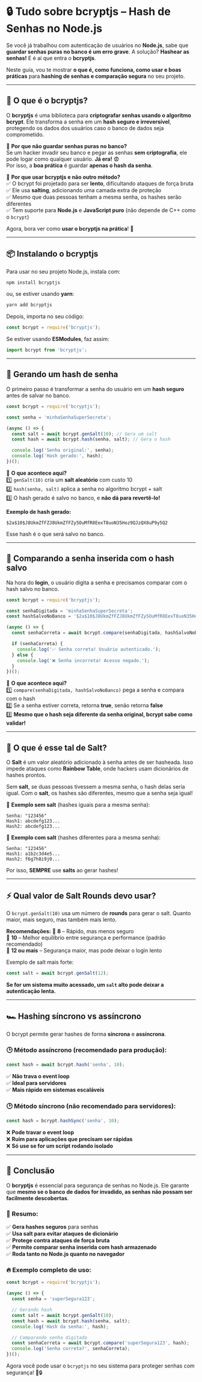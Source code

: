 # 🔒 Tudo sobre **bcryptjs** – Hash de Senhas no Node.js

Se você já trabalhou com autenticação de usuários no **Node.js**, sabe que **guardar senhas puras no banco é um erro grave**. A solução? **Hashear as senhas!** E é aí que entra o **bcryptjs**.

Neste guia, vou te mostrar **o que é, como funciona, como usar e boas práticas** para **hashing de senhas e comparação segura** no seu projeto.

---

## 🚀 O que é o **bcryptjs**?
O **bcryptjs** é uma biblioteca para **criptografar senhas usando o algoritmo bcrypt**. Ele transforma a senha em um **hash seguro e irreversível**, protegendo os dados dos usuários caso o banco de dados seja comprometido.

🔹 **Por que não guardar senhas puras no banco?**  
Se um hacker invadir seu banco e pegar as senhas **sem criptografia**, ele pode logar como qualquer usuário. **Já era!** 😨  
Por isso, a **boa prática** é guardar **apenas o hash da senha**.

🔹 **Por que usar bcryptjs e não outro método?**  
✅ O bcrypt foi projetado para ser **lento**, dificultando ataques de força bruta  
✅ Ele usa **salting**, adicionando uma camada extra de proteção  
✅ Mesmo que duas pessoas tenham a mesma senha, os hashes serão diferentes  
✅ Tem suporte para **Node.js** e **JavaScript puro** (não depende de C++ como o `bcrypt`)  

Agora, bora ver como **usar o bcryptjs na prática**! 💪

---

## 📦 Instalando o **bcryptjs**
Para usar no seu projeto Node.js, instala com:

```bash
npm install bcryptjs
```
ou, se estiver usando **yarn**:
```bash
yarn add bcryptjs
```

Depois, importa no seu código:

```js
const bcrypt = require('bcryptjs');
```
Se estiver usando **ESModules**, faz assim:
```js
import bcrypt from 'bcryptjs';
```

---

## 🔐 Gerando um hash de senha
O primeiro passo é transformar a senha do usuário em um **hash seguro** antes de salvar no banco.

```js
const bcrypt = require('bcryptjs');

const senha = 'minhaSenhaSuperSecreta';

(async () => {
  const salt = await bcrypt.genSalt(10); // Gera um salt
  const hash = await bcrypt.hash(senha, salt); // Gera o hash

  console.log('Senha original:', senha);
  console.log('Hash gerado:', hash);
})();
```

🔹 **O que acontece aqui?**  
1️⃣ `genSalt(10)` cria um **salt aleatório** com custo 10  
2️⃣ `hash(senha, salt)` aplica a senha no algoritmo bcrypt + salt  
3️⃣ O hash gerado é salvo no banco, e **não dá para revertê-lo!**  

**Exemplo de hash gerado:**
```
$2a$10$J8UkmZfFZJ8UkmZfFZy5OuMfR8EexT8uoN35Hoz9QJzQX8uP9y5Q2
```
Esse hash é o que será salvo no banco.

---

## 🔄 Comparando a senha inserida com o hash salvo
Na hora do **login**, o usuário digita a senha e precisamos comparar com o hash salvo no banco.

```js
const bcrypt = require('bcryptjs');

const senhaDigitada = 'minhaSenhaSuperSecreta';
const hashSalvoNoBanco = '$2a$10$J8UkmZfFZJ8UkmZfFZy5OuMfR8EexT8uoN35Hoz9QJzQX8uP9y5Q2'; // Exemplo

(async () => {
  const senhaCorreta = await bcrypt.compare(senhaDigitada, hashSalvoNoBanco);

  if (senhaCorreta) {
    console.log('✅ Senha correta! Usuário autenticado.');
  } else {
    console.log('❌ Senha incorreta! Acesso negado.');
  }
})();
```

🔹 **O que acontece aqui?**  
1️⃣ `compare(senhaDigitada, hashSalvoNoBanco)` pega a senha e compara com o hash  
2️⃣ Se a senha estiver correta, retorna **true**, senão retorna **false**  
3️⃣ **Mesmo que o hash seja diferente da senha original, bcrypt sabe como validar!**  

---

## 🧂 O que é esse tal de **Salt**?
O **Salt** é um valor aleatório adicionado à senha antes de ser hasheada. Isso impede ataques como **Rainbow Table**, onde hackers usam dicionários de hashes prontos.

Sem **salt**, se duas pessoas tivessem a mesma senha, o hash delas seria igual. Com o **salt**, os hashes são diferentes, mesmo que a senha seja igual!

🔹 **Exemplo sem salt** (hashes iguais para a mesma senha):
```
Senha: "123456"
Hash1: abcdefg123...
Hash2: abcdefg123...
```

🔹 **Exemplo com salt** (hashes diferentes para a mesma senha):
```
Senha: "123456"
Hash1: a1b2c3d4e5...
Hash2: f6g7h8i9j0...
```

Por isso, **SEMPRE** use **salts** ao gerar hashes!

---

## ⚡ Qual valor de **Salt Rounds** devo usar?
O `bcrypt.genSalt(10)` usa um número de **rounds** para gerar o salt. Quanto maior, mais seguro, mas também mais lento.

**Recomendações:**
🔹 **8** – Rápido, mas menos seguro  
🔹 **10** – Melhor equilíbrio entre segurança e performance (padrão recomendado)  
🔹 **12 ou mais** – Segurança maior, mas pode deixar o login lento  

Exemplo de salt mais forte:
```js
const salt = await bcrypt.genSalt(12);
```
**Se for um sistema muito acessado, um `salt` alto pode deixar a autenticação lenta.**

---

## 🏎️ Hashing **síncrono** vs **assíncrono**
O bcrypt permite gerar hashes de forma **síncrona** e **assíncrona**.

### 🕒 Método assíncrono (recomendado para produção):
```js
const hash = await bcrypt.hash('senha', 10);
```
✅ **Não trava o event loop**  
✅ **Ideal para servidores**  
✅ **Mais rápido em sistemas escaláveis**  

### 🕑 Método síncrono (não recomendado para servidores):
```js
const hash = bcrypt.hashSync('senha', 10);
```
❌ **Pode travar o event loop**  
❌ **Ruim para aplicações que precisam ser rápidas**  
❌ **Só use se for um script rodando isolado**  

---

## 🏁 Conclusão
O **bcryptjs** é essencial para segurança de senhas no Node.js. Ele garante que **mesmo se o banco de dados for invadido, as senhas não possam ser facilmente descobertas**.

### 🎯 Resumo:
✅ **Gera hashes seguros** para senhas  
✅ **Usa salt para evitar ataques de dicionário**  
✅ **Protege contra ataques de força bruta**  
✅ **Permite comparar senha inserida com hash armazenado**  
✅ **Roda tanto no Node.js quanto no navegador**  

### 🔥 Exemplo completo de uso:
```js
const bcrypt = require('bcryptjs');

(async () => {
  const senha = 'superSegura123';

  // Gerando hash
  const salt = await bcrypt.genSalt(10);
  const hash = await bcrypt.hash(senha, salt);
  console.log('Hash da senha:', hash);

  // Comparando senha digitada
  const senhaCorreta = await bcrypt.compare('superSegura123', hash);
  console.log('Senha correta?', senhaCorreta);
})();
```

Agora você pode usar o `bcryptjs` no seu sistema para proteger senhas com segurança! 🚀🔒
